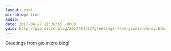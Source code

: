 ```yaml
---
layout: post
microblog: true
audio: 
date: 2017-04-27 11:30:55 -0600
guid: http://gio.micro.blog/2017/04/27/greetings-from-giomicroblog.html
---
```

Greetings from gio.micro.blog!
